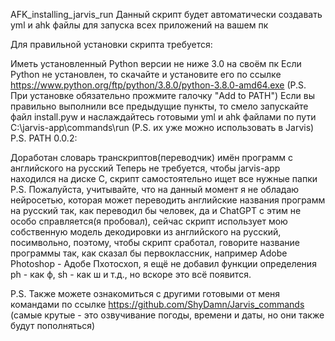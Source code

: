 AFK_installing_jarvis_run
Данный скрипт будет автоматически создавать yml и ahk файлы для запуска всех приложений на вашем пк

Для правильной установки скрипта требуется:

Иметь установленный Python версии не ниже 3.0 на своём пк
Если Python не установлен, то скачайте и установите его по ссылке https://www.python.org/ftp/python/3.8.0/python-3.8.0-amd64.exe (P.S. При установке обязательно прожмите галочку "Add to PATH")
Если вы правильно выполнили все предыдущие пункты, то смело запускайте файл install.pyw и наслаждайтесь готовыми yml и ahk файлами по пути C:\jarvis-app\commands\run (P.S. их уже можно использовать в Jarvis)
P.S. PATH 0.0.2:

Доработан словарь транскриптов(переводчик) имён программ с английского на русский
Теперь не требуется, чтобы jarvis-app находился на диске C, скрипт самостоятельно ищет все нужные папки
P.S. Пожалуйста, учитывайте, что на данный момент я не обладаю нейросетью, которая может переводить английские названия программ на русский так, как переводил бы человек, да и ChatGPT с этим не особо справляется(я пробовал), сейчас скрипт использует мою собственную модель декодировки из английского на русский, посимвольно, поэтому, чтобы скрипт сработал, говорите название программы так, как сказал бы первоклассник, например Adobe Photoshop - Адобе Пхотосхоп, я ещё не добавил функции определения ph - как ф, sh - как ш и т.д., но вскоре это всё появится.

P.S. Также можете ознакомиться с другими готовыми от меня командами по ссылке https://github.com/ShyDamn/Jarvis_commands (самые крутые - это озвучивание погоды, времени и даты, но они также будут пополняться)
